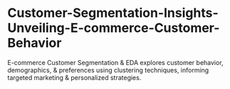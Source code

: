 # Customer-Segmentation-Insights-Unveiling-E-commerce-Customer-Behavior
E-commerce Customer Segmentation &amp; EDA explores customer behavior, demographics, &amp; preferences using clustering techniques, informing targeted marketing &amp; personalized strategies.
